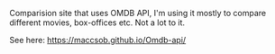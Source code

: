 Comparision site that uses OMDB API, I'm using it mostly to compare different movies, box-offices etc. Not a lot to it. 


See here: https://maccsob.github.io/Omdb-api/
